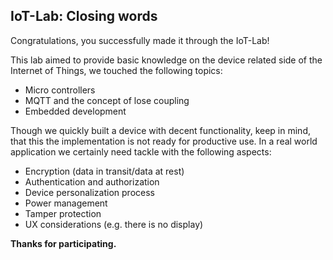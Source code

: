 ## IoT-Lab: Closing words

Congratulations, you successfully made it through the IoT-Lab!

This lab aimed to provide basic knowledge on the device related side of the Internet of Things, we touched the following topics:
  * Micro controllers
  * MQTT and the concept of lose coupling
  * Embedded development

Though we quickly built a device with decent functionality, keep in mind, that this the implementation is not ready for productive use. In a real world application we certainly need tackle with the following aspects:
  * Encryption (data in transit/data at rest)
  * Authentication and authorization
  * Device personalization process
  * Power management
  * Tamper protection
  * UX considerations (e.g. there is no display)

**Thanks for participating.**
